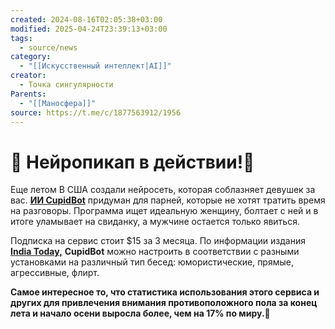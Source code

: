 ```yaml
---
created: 2024-08-16T02:05:38+03:00
modified: 2025-04-24T23:39:13+03:00
tags:
  - source/news
category:
  - "[[Искусственный интеллект|AI]]"
creator:
  - Точка сингулярности
Parents:
  - "[[Маносфера]]"
source: https://t.me/c/1877563912/1956
---
```


# 🧬 **Нейропикап в действии**!🐰

Еще летом В США создали нейросеть, которая соблазняет девушек за вас. [**ИИ CupidBot**](https://t.me/c/1877563912/760) придуман для парней, которые не хотят тратить время на разговоры. Программа ищет идеальную женщину, болтает с ней и в итоге уламывает на свиданку, а мужчине остается только явиться. 

Подписка на сервис стоит $15 за 3 месяца. По информации издания [**India Today,**](https://www.indiatoday.in/amp/technology/news/story/ex-tinder-engineers-create-ai-chatbot-that-talks-to-users-matches-on-dating-apps-and-helps-them-find-dates-2347475-2023-03-16) **CupidBot** можно настроить в соответствии с разными установками на различный тип бесед: юмористические, прямые, агрессивные, флирт.

**Самое интересное то, что статистика использования этого сервиса и других для привлечения внимания противоположного пола за конец лета и начало осени выросла более, чем на 17% по миру.🤷**
